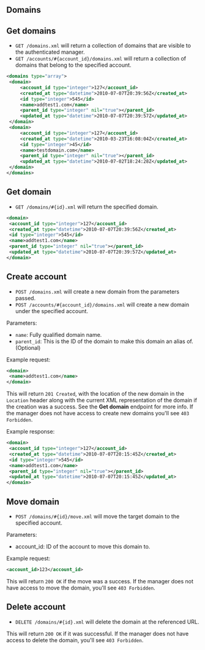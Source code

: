 Domains
-------

Get domains
------------

* `GET /domains.xml` will return a collection of domains that are visible to the authenticated manager.
* `GET /accounts/#{account_id}/domains.xml` will return a collection of domains that belong to the specified account.


```xml
<domains type="array">
 <domain>
	 <account_id type="integer">127</account_id>
	 <created_at type="datetime">2010-07-07T20:39:56Z</created_at>
	 <id type="integer">545</id>
	 <name>addtest1.com</name>
	 <parent_id type="integer" nil="true"></parent_id>
	 <updated_at type="datetime">2010-07-07T20:39:57Z</updated_at>
 </domain>
 <domain>
	 <account_id type="integer">127</account_id>
	 <created_at type="datetime">2010-03-23T16:08:04Z</created_at>
	 <id type="integer">45</id>
	 <name>testdomain.com</name>
	 <parent_id type="integer" nil="true"></parent_id>
	 <updated_at type="datetime">2010-07-02T18:24:28Z</updated_at>
 </domain>
</domains>
```

Get domain
-----------

* `GET /domains/#{id}.xml` will return the specified domain.

```xml
<domain>
 <account_id type="integer">127</account_id>
 <created_at type="datetime">2010-07-07T20:39:56Z</created_at>
 <id type="integer">545</id>
 <name>addtest1.com</name>
 <parent_id type="integer" nil="true"></parent_id>
 <updated_at type="datetime">2010-07-07T20:39:57Z</updated_at>
</domain>
```

Create account
--------------

* `POST /domains.xml` will create a new domain from the parameters passed.
* `POST /accounts/#{account_id}/domains.xml` will create a new domain under the specified account.

Parameters:
* `name`: Fully qualified domain name.
* `parent_id`: This is the ID of the domain to make this domain an alias of. (Optional)

Example request:

```xml
<domain>
 <name>addtest1.com</name>
</domain>
```

This will return `201 Created`, with the location of the new domain in the `Location` header along with the current XML representation of the domain if the creation was a success. See the **Get domain** endpoint for more info. If the manager does not have access to create new domains you'll see `403 Forbidden`.

Example response:

```xml
<domain>
 <account_id type="integer">127</account_id>
 <created_at type="datetime">2010-07-07T20:15:45Z</created_at>
 <id type="integer">545</id>
 <name>addtest1.com</name>
 <parent_id type="integer" nil="true"></parent_id>
 <updated_at type="datetime">2010-07-07T20:15:45Z</updated_at>
</domain>
```

Move domain
--------------

* `POST /domains/#{id}/move.xml` will move the target domain to the specified account.

Parameters:
* account_id: ID of the account to move this domain to.

Example request:

```xml
<account_id>123</account_id>
```

This will return `200 OK` if the move was a success. If the manager does not have access to move the domain, you'll see `403 Forbidden`.

Delete account
--------------

* `DELETE /domains/#{id}.xml` will delete the domain at the referenced URL.

This will return `200 OK` if it was successful. If the manager does not have access to delete the domain, you'll see `403 Forbidden`.

